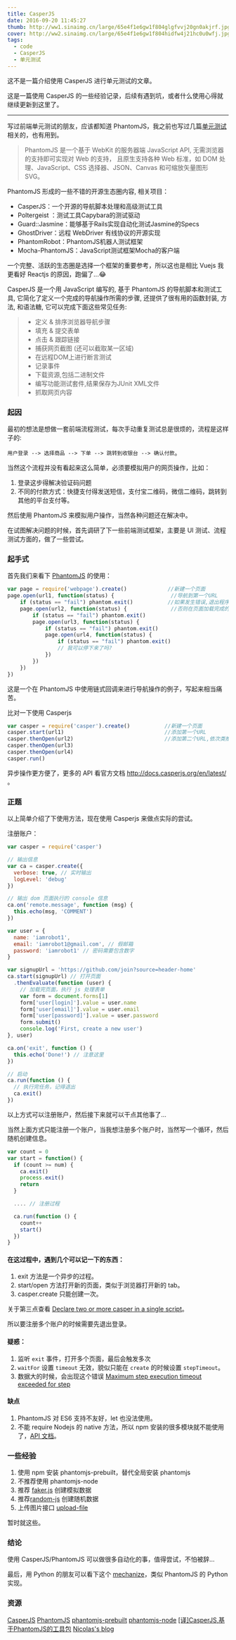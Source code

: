 ```yaml
---
title: CasperJS
date: 2016-09-20 11:45:27
thumb: http://ww1.sinaimg.cn/large/65e4f1e6gw1f804glgfvvj20gn0akjrf.jpg
cover: http://ww2.sinaimg.cn/large/65e4f1e6gw1f804hidfw4j21hc0u0wfj.jpg
tags:
  - code
  - CasperJS
  - 单元测试
---
```


这不是一篇介绍使用 CasperJS 进行单元测试的文章。

<!-- more -->

这是一篇使用 CasperJS 的一些经验记录，后续有遇到坑，或者什么使用心得就继续更新到这里了。

----

写过前端单元测试的朋友，应该都知道 PhantomJS，我之前也写过几篇[单元测试](http://xwartz.github.io/pupa/tags/%E5%8D%95%E5%85%83%E6%B5%8B%E8%AF%95/)相关的，也有用到。

> PhantomJS 是一个基于 WebKit 的服务器端 JavaScript API, 无需浏览器的支持即可实现对 Web 的支持，
> 且原生支持各种 Web 标准，如 DOM 处理、JavaScript、CSS 选择器、JSON、Canvas 和可缩放矢量图形 SVG。

PhantomJS 形成的一些不错的开源生态圈内容, 相关项目：

* CasperJS：一个开源的导航脚本处理和高级测试工具
* Poltergeist ：测试工具Capybara的测试驱动
* Guard::Jasmine：能够基于Rails实现自动化测试Jasmine的Specs
* GhostDriver：远程 WebDriver 有线协议的开源实现
* PhantomRobot：PhantomJS机器人测试框架
* Mocha-PhantomJS：JavaScript测试框架Mocha的客户端

一个完整、活跃的生态圈是选择一个框架的重要参考，所以这也是相比 Vuejs 我更看好 Reactjs 的原因，跑偏了...😂

CasperJS 是一个用 JavaScript 编写的, 基于 PhantomJS 的导航脚本和测试工具, 
它简化了定义一个完成的导航操作所需的步骤, 还提供了很有用的函数封装, 方法, 和语法糖, 它可以完成下面这些常见任务:

> * 定义 & 排序浏览器导航步骤
> * 填充 & 提交表单
> * 点击 & 跟踪链接
> * 捕获网页截图 (还可以截取某一区域)
> * 在远程DOM上进行断言测试
> * 记录事件
> * 下载资源,包括二进制文件
> * 编写功能测试套件,结果保存为JUnit XML文件
> * 抓取网页内容


### 起因

最初的想法是想做一套前端流程测试，每次手动重复测试总是很烦的，流程是这样子的:

`用户登录 --> 选择商品 --> 下单 --> 跳转到收银台 --> 确认付款`。

当然这个流程并没有看起来这么简单，必须要模拟用户的网页操作，比如：
1. 登录这步得解决验证码问题
2. 不同的付款方式：快捷支付得发送短信，支付宝二维码，微信二维码，跳转到其他的平台支付等。

然后使用 PhantomJS 来模拟用户操作，当然各种问题还在解决中。

在试图解决问题的时候，首先调研了下一些前端测试框架，主要是 UI 测试、流程测试方面的，做了一些尝试。

### 起手式

首先我们来看下 [PhantomJS](https://github.com/ariya/phantomjs) 的使用：

```js
var page = require('webpage').create()             //新建一个页面
page.open(url1, function(status) {                  //导航到第一个URL
    if (status == "fail") phantom.exit()           //如果发生错误,退出程序
    page.open(url2, function(status) {              //否则在页面加载完成的回调函数中继续导航到第二个URL,依次类推
        if (status == "fail") phantom.exit()
        page.open(url3, function(status) {
            if (status == "fail") phantom.exit()
            page.open(url4, function(status) {
                if (status == "fail") phantom.exit()
                // 我可以停下来了吗?
            })
        })
    })
})
```

这是一个在 PhantomJS 中使用链式回调来进行导航操作的例子，写起来相当痛苦。

比对一下使用 Casperjs

```js
var casper = require('casper').create()           //新建一个页面
casper.start(url1)                                //添加第一个URL
casper.thenOpen(url2)                             //添加第二个URL,依次类推
casper.thenOpen(url3)
casper.thenOpen(url4)
casper.run()
```

异步操作更方便了，更多的 API 看官方文档 <http://docs.casperjs.org/en/latest/> 。

### 正题

以上简单介绍了下使用方法，现在使用 Casperjs 来做点实际的尝试。

注册账户：

```js
var casper = require('casper')

// 输出信息
var ca = casper.create({
  verbose: true, // 实时输出
  logLevel: 'debug'
})

// 输出 dom 页面执行的 console 信息
ca.on('remote.message', function (msg) {
  this.echo(msg, 'COMMENT')
})

var user = {
  name: 'iamrobot1',
  email: 'iamrobot1@gmail.com', // 假邮箱
  password: 'iamrobot1' // 密码需要包含数字
}

var signupUrl = 'https://github.com/join?source=header-home'
ca.start(signupUrl) // 打开页面
  .thenEvaluate(function (user) {
    // 加载完页面，执行 js 处理表单
    var form = document.forms[1]
    form['user[login]'].value = user.name
    form['user[email]'].value = user.email
    form['user[password]'].value = user.password
    form.submit()
    console.log('First, create a new user')
}, user)

ca.on('exit', function () {
  this.echo('Done!') // 注意这里
})

// 启动
ca.run(function () {
  // 执行完任务，记得退出
  ca.exit()
})
```

以上方式可以注册账户，然后接下来就可以干点其他事了...

当然上面方式只能注册一个账户，当我想注册多个账户时，当然写一个循环，然后随机创建信息。

```js
var count = 0
var start = function() {
  if (count >= num) {
    ca.exit()
    process.exit()
    return
  }

  .... // 注册过程

  ca.run(function () {
    count++
    start()
  })
}

```

#### 在这过程中，遇到几个可以记一下的东西： 

1. exit 方法是一个异步的过程。
2. start/open 方法打开新的页面，类似于浏览器打开新的 tab。
3. casper.create 只能创建一次。

关于第三点查看 [Declare two or more casper in a single script](http://stackoverflow.com/questions/25883624/declare-two-or-more-casper-in-a-single-script)。

所以要注册多个账户的时候需要先退出登录。

#### 疑惑：

1. 监听 `exit` 事件，打开多个页面，最后会触发多次
2. `waitFor` 设置 `timeout` 无效，貌似只能在 `create` 的时候设置 `stepTimeout`。
3. 数据大的时候，会出现这个错误 [Maximum step execution timeout exceeded for step](https://github.com/casperjs/casperjs/issues/1689)

#### 缺点

1. PhantomJS 对 ES6 支持不友好，let 也没法使用。
2. 不能 require Nodejs 的 native 方法，所以 npm 安装的很多模块就不能使用了，[API 文档](http://phantomjs.org/api/)。


### 一些经验

1. 使用 npm 安装 phantomjs-prebuilt，替代全局安装 phantomjs
2. 不推荐使用 phantomjs-node
3. 推荐 [faker.js](https://github.com/marak/Faker.js/) 创建模拟数据
4. 推荐[random-js](https://github.com/ckknight/random-js) 创建随机数据
5. 上传图片接口 [upload-file](http://phantomjs.org/api/webpage/method/upload-file)

暂时就这些。

### 结论

使用 CasperJS/PhantomJS 可以做很多自动化的事，值得尝试，不怕被辞...

最后，用 Python 的朋友可以看下这个 [mechanize](http://docs.seattlerb.org/mechanize/)，类似 PhantomJS 的 Python 实现。

### 资源

[CasperJS](http://docs.casperjs.org/en/latest/)
[PhantomJS](http://phantomjs.org/documentation/)
[phantomjs-prebuilt](https://www.npmjs.com/package/phantomjs-prebuilt)
[phantomjs-node](https://github.com/amir20/phantomjs-node)
[[译]CasperJS,基于PhantomJS的工具包](http://www.cnblogs.com/ziyunfei/archive/2012/09/27/2706254.html)
[Nicolas's blog](https://nicolas.perriault.net/code/2012/casperjs-hits-1-0-stable/)
